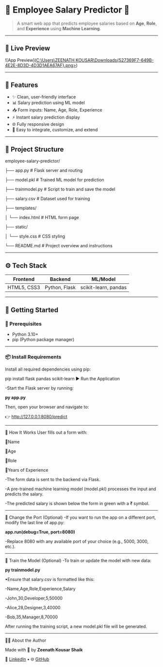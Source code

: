 # 💼 Employee Salary Predictor 🔮

> A smart web app that predicts employee salaries based on **Age**, **Role**, and **Experience** using **Machine Learning**.

---

## 📸 Live Preview

![App Preview]([C:\Users\ZEENATH KOUSAR\Downloads\{527369F7-649B-4E2E-8D3D-4D3D1AEA67AF}.png>](https://drive.google.com/file/d/1PyPQSyFd0LMdJ51dELOViFd5wHPlQS_Z/view?usp=sharing))

---

## 🧠 Features

- ✨ Clean, user-friendly interface
- 📊 Salary prediction using ML model
- 📥 Form inputs: Name, Age, Role, Experience
- ⚡ Instant salary prediction display
- 🌐 Fully responsive design
- 🧩 Easy to integrate, customize, and extend

---

## 📁 Project Structure

employee-salary-predictor/

├── app.py # Flask server and routing

├── model.pkl # Trained ML model for prediction

├── trainmodel.py # Script to train and save the model

├── salary.csv # Dataset used for training

├── templates/

│ └── index.html # HTML form page

├── static/

│ └── style.css # CSS styling

└── README.md # Project overview and instructions


---

## ⚙️ Tech Stack

| Frontend     | Backend       | ML/Model            |
|--------------|---------------|---------------------|
| HTML5, CSS3  | Python, Flask | scikit-learn, pandas |

---

## 🚀 Getting Started

### 🔧 Prerequisites

- Python 3.10+
- pip (Python package manager)

---

### 📦 Install Requirements

Install all required dependencies using pip:


pip install flask pandas scikit-learn
▶️ Run the Application



-Start the Flask server by running:

**py app.py**

Then, open your browser and navigate to:

👉 http://127.0.0.1:8080/predict

---

🔁 How It Works
User fills out a form with:

💠Name

💠Age

💠Role

💠Years of Experience




-The form data is sent to the backend via Flask.



-A pre-trained machine learning model (model.pkl) processes the input and predicts the salary.



-The predicted salary is shown below the form in green with a ₹ symbol.

---



🔄 Change the Port (Optional)
-If you want to run the app on a different port, modify the last line of app.py:

**app.run(debug=True, port=8080)**



-Replace 8080 with any available port of your choice (e.g., 5000, 3000, etc.).

---

🧪 Train the Model (Optional)
-To train or update the model with new data:

**py trainmodel.py**



▪Ensure that salary.csv is formatted like this:

-Name,Age,Role,Experience,Salary



-John,30,Developer,5,50000


-Alice,28,Designer,3,40000


-Bob,35,Manager,8,70000


After running the training script, a new model.pkl file will be generated.

---

🙋‍♀️ About the Author

Made with 💖 by **Zeenath Kousar Shaik**

🔗 [LinkedIn](https://www.linkedin.com/in/zeenath-kousar-shaik-642742323/) • 🌐 [GitHub](https://github.com/shaik-zeenath-kousar)

